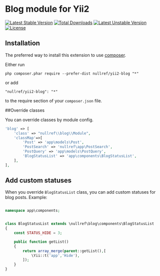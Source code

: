 Blog module for Yii2
====================
[![Latest Stable Version](https://poser.pugx.org/nullref/yii2-blog/v/stable)](https://packagist.org/packages/nullref/yii2-blog) [![Total Downloads](https://poser.pugx.org/nullref/yii2-blog/downloads)](https://packagist.org/packages/nullref/yii2-blog) [![Latest Unstable Version](https://poser.pugx.org/nullref/yii2-blog/v/unstable)](https://packagist.org/packages/nullref/yii2-blog) [![License](https://poser.pugx.org/nullref/yii2-blog/license)](https://packagist.org/packages/nullref/yii2-blog)


## Installation

The preferred way to install this extension to use [composer](http://getcomposer.org/download/).

Either run

```
php composer.phar require --prefer-dist nullref/yii2-blog "*"
```

or add

```
"nullref/yii2-blog": "*"
```

to the require section of your `composer.json` file.


##Override classes

You can override classes by module config.

```php
'blog' => [
    'class' => "nullref\\blog\\Module",  
    'classMap'=>[
        'Post' => 'app\models\Post',
        'PostSearch' => 'nullref\app\PostSearch',
        'PostQuery' => 'app\models\PostQuery',
        'BlogStatusList' => 'app\components\BlogStatusList',
    ],
],
```

## Add custom statuses

When you override `BlogStatusList` class, you can add custom statuses for blog posts.
Example:

```php

namespace app\components;


class BlogStatusList extends \nullref\blog\components\BlogStatusList
{
    const STATUS_HIDE = 3;

    public function getList()
    {
        return array_merge(parent::getList(),[
            \Yii::t('app','Hide'),
        ]);
    }
}
```
